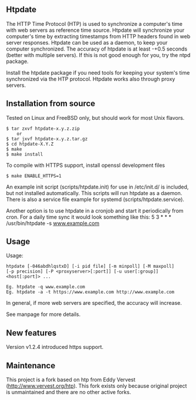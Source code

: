 Htpdate
-------

The HTTP Time Protocol (HTP) is used to synchronize a computer's time
with web servers as reference time source. Htpdate will synchronize your
computer's time by extracting timestamps from HTTP headers found
in web server responses. Htpdate can be used as a daemon, to keep your
computer synchronized.
The accuracy of htpdate is at least -+0.5 seconds (better with multiple
servers). If this is not good enough for you, try the ntpd package.

Install the htpdate package if you need tools for keeping your system's
time synchronized via the HTP protocol. Htpdate works also through
proxy servers.


Installation from source
------------------------

Tested on Linux and FreeBSD only, but should work for most Unix flavors.

	$ tar zxvf htpdate-x.y.z.zip
		or
	$ tar jxvf htpdate-x.y.z.tar.gz
	$ cd htpdate-X.Y.Z
	$ make
	$ make install

To compile with HTTPS support, install openssl development files

    $ make ENABLE_HTTPS=1

An example init script (scripts/htpdate.init) for use in /etc/init.d/
is included, but not installed automatically. This scripts will run
htpdate as a daemon.
There is also a service file example for systemd (scripts/htpdate.service).

Another option is to use htpdate in a cronjob and start it periodically
from cron. For a daily time sync it would look something like this:
5 3 * * * /usr/bin/htpdate -s www.example.com


Usage
-----

Usage:

    htpdate [-046abdhlqstxD] [-i pid file] [-m minpoll] [-M maxpoll]
	[-p precision] [-P <proxyserver>[:port]] [-u user[:group]]
	<host[:port]> ...

	Eg. htpdate -q www.example.com
	Eg. htpdate -a -t https://www.example.com http://www.example.com

In general, if more web servers are specified, the accuracy will increase.

See manpage for more details.

New features
------------

Version v1.2.4 introduced https support.

Maintenance
-----------

This project is a fork based on htp from Eddy Vervest (http://www.vervest.org/htp).
This fork exists only because original project is unmaintained and there are no other
active forks.

